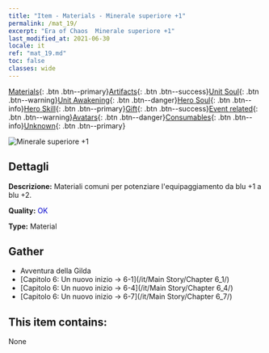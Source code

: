 ```yaml
---
title: "Item - Materials - Minerale superiore +1"
permalink: /mat_19/
excerpt: "Era of Chaos  Minerale superiore +1"
last_modified_at: 2021-06-30
locale: it
ref: "mat_19.md"
toc: false
classes: wide
---
```

 [Materials](/ItemsIT/){: .btn .btn--primary}[Artifacts](/ItemsIT/Artifacts/){: .btn .btn--success}[Unit Soul](/ItemsIT/UnitSoul/){: .btn .btn--warning}[Unit Awakening](/ItemsIT/UnitAwakening/){: .btn .btn--danger}[Hero Soul](/ItemsIT/HeroSoul/){: .btn .btn--info}[Hero Skill](/ItemsIT/HeroSkill/){: .btn .btn--primary}[Gift](/ItemsIT/Gift/){: .btn .btn--success}[Event related](/ItemsIT/Events/){: .btn .btn--warning}[Avatars](/ItemsIT/Avatars/){: .btn .btn--danger}[Consumables](/ItemsIT/Consumables/){: .btn .btn--info}[Unknown](/ItemsIT/Unknown/){: .btn .btn--primary}

 ![Minerale superiore +1](/images/t/i_cailiao_kuangshi1.png)

## Dettagli
 **Descrizione:** Materiali comuni per potenziare l'equipaggiamento da blu +1 a blu +2.

 **Quality:** <span style="color: #0000CD">OK</span>

 **Type:** Material

## Gather

*    Avventura della Gilda 
*    [Capitolo 6: Un nuovo inizio -> 6-1](/it/Main Story/Chapter 6_1/) 
*    [Capitolo 6: Un nuovo inizio -> 6-4](/it/Main Story/Chapter 6_4/) 
*    [Capitolo 6: Un nuovo inizio -> 6-7](/it/Main Story/Chapter 6_7/) 

## This item contains:

  None


